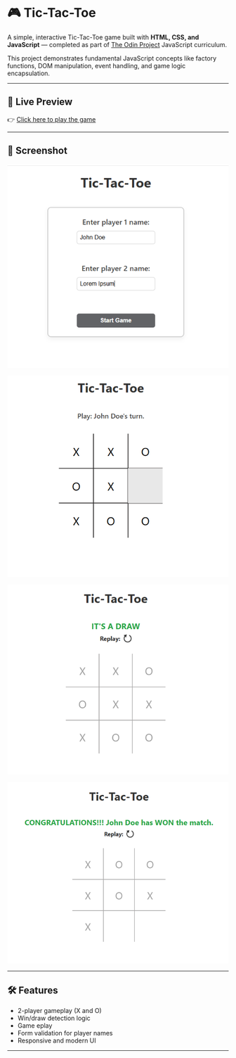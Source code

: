 # 🎮 Tic-Tac-Toe

A simple, interactive Tic-Tac-Toe game built with **HTML, CSS, and JavaScript** — completed as part of [The Odin Project](https://www.theodinproject.com/) JavaScript curriculum.

This project demonstrates fundamental JavaScript concepts like factory functions, DOM manipulation, event handling, and game logic encapsulation.

---

## 🔗 Live Preview

👉 [Click here to play the game](https://babashehu01.github.io/tic-tac-toe/)  

---

## 📸 Screenshot

![Game start page](assets\game-start-page.png)

![Game play page](assets/game-play-page.png)

![Draw page](assets/draw-page.png)

![Win page](assets/win-page.PNG)

---

## 🛠️ Features

- 2-player gameplay (X and O)
- Win/draw detection logic
- Game eplay
- Form validation for player names
- Responsive and modern UI

---
